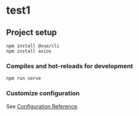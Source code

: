 # test1

## Project setup
```
npm install @vue/cli
npm install axios
```

### Compiles and hot-reloads for development
```
npm run serve
```


### Customize configuration
See [Configuration Reference](https://cli.vuejs.org/config/).
